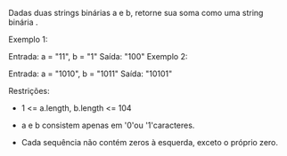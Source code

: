 Dadas duas strings binárias a e b, retorne sua soma como uma string binária .



Exemplo 1:

Entrada: a = "11", b = "1"
Saída: "100"
Exemplo 2:

Entrada: a = "1010", b = "1011"
Saída: "10101"


Restrições:

- 1 <= a.length, b.length <= 104

- a e b consistem apenas em '0'ou '1'caracteres.

- Cada sequência não contém zeros à esquerda, exceto o próprio zero.
